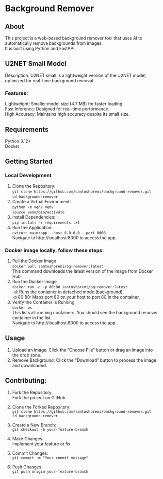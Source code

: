# Background Remover
## About
This project is a web-based background remover tool that uses AI to automatically remove backgrounds from images. <br/>It is built using Python and FastAPI.


## U2NET Small Model
Description: U2NET small is a lightweight version of the U2NET model, optimized for real-time background removal.
### Features: 
Lightweight: Smaller model size (4.7 MB) for faster loading. <br/>
Fast Inference: Designed for real-time performance. <br/>
High Accuracy: Maintains high accuracy despite its small size.

## Requirements
Python 3.12+ <br/>
Docker

## Getting Started
### Local Development
1. Clone the Repository:  <br/> 
   `git clone https://github.com/santoshpremi/background-remover.git `  <br/> 
    `cd background-remover`
2. Create a Virtual Environment: <br/>
`python -m venv venv`<br/>
`source venv/bin/activate`
3. Install Dependencies: <br/>
`pip install -r requirements.txt`
4. Run the Application: <br/>
`uvicorn main:app --host 0.0.0.0 --port 8000` <br/>
Navigate to http://localhost:8000 to access the app.

### Docker image locally, follow these steps:
1. Pull the Docker Image  <br/> 
`docker pull santoshpremi/bg-remover:latest`  <br/> 
This command downloads the latest version of the image from Docker Hub.
2. Run the Docker Image  <br/> 
`docker run -d -p 80:80 santoshpremi/bg-remover:latest`  <br/> 
-d: Runs the container in detached mode (background).  <br/> 
-p 80:80: Maps port 80 on your host to port 80 in the container.
3. Verify the Container is Running  <br/> 
`docker ps`  <br/> 
This lists all running containers. You should see the background remover container in the list. <br/>
Navigate to http://localhost:8000 to access the app.


## Usage
1. Upload an Image: Click the "Choose File" button or drag an image into the drop zone. <br/>
2. Remove Background: Click the "Download" button to process the image and downloaded.
## Contributing:
1. Fork the Repository:  <br/>
 Fork the project on GitHub.
2. Clone the Forked Repository: <br/>
   `git clone https://github.com/santoshpremi/background-remover.git `  <br/> 
    `cd background-remover`
3. Create a New Branch:  <br/> 
`git checkout -b your-feature-branch`

5. Make Changes:  <br/> 
Implement your feature or fix.

6. Commit Changes: <br/> 
`git commit -m "Your commit message"`
6. Push Changes:  <br/> 
`git push origin your-feature-branch`



